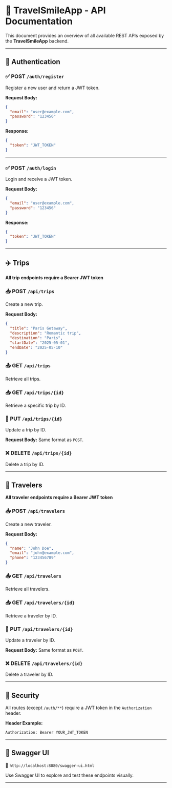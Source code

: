 # 📘 TravelSmileApp - API Documentation

This document provides an overview of all available REST APIs exposed by the **TravelSmileApp** backend.

---

## 🔐 Authentication

### ✅ POST `/auth/register`
Register a new user and return a JWT token.

**Request Body:**
```json
{
  "email": "user@example.com",
  "password": "123456"
}
```

**Response:**
```json
{
  "token": "JWT_TOKEN"
}
```

---

### ✅ POST `/auth/login`
Login and receive a JWT token.

**Request Body:**
```json
{
  "email": "user@example.com",
  "password": "123456"
}
```

**Response:**
```json
{
  "token": "JWT_TOKEN"
}
```

---

## ✈️ Trips

**All trip endpoints require a Bearer JWT token**

### 📥 POST `/api/trips`
Create a new trip.

**Request Body:**
```json
{
  "title": "Paris Getaway",
  "description": "Romantic trip",
  "destination": "Paris",
  "startDate": "2025-05-01",
  "endDate": "2025-05-10"
}
```

### 📤 GET `/api/trips`
Retrieve all trips.

### 📥 GET `/api/trips/{id}`
Retrieve a specific trip by ID.

### 📝 PUT `/api/trips/{id}`
Update a trip by ID.

**Request Body:** Same format as `POST`.

### ❌ DELETE `/api/trips/{id}`
Delete a trip by ID.

---

## 👤 Travelers

**All traveler endpoints require a Bearer JWT token**

### 📥 POST `/api/travelers`
Create a new traveler.

**Request Body:**
```json
{
  "name": "John Doe",
  "email": "john@example.com",
  "phone": "123456789"
}
```

### 📤 GET `/api/travelers`
Retrieve all travelers.

### 📥 GET `/api/travelers/{id}`
Retrieve a traveler by ID.

### 📝 PUT `/api/travelers/{id}`
Update a traveler by ID.

**Request Body:** Same format as `POST`.

### ❌ DELETE `/api/travelers/{id}`
Delete a traveler by ID.

---

## 🔐 Security

All routes (except `/auth/**`) require a JWT token in the `Authorization` header.

**Header Example:**
```
Authorization: Bearer YOUR_JWT_TOKEN
```

---

## 📜 Swagger UI

📍 `http://localhost:8080/swagger-ui.html`

Use Swagger UI to explore and test these endpoints visually.

---